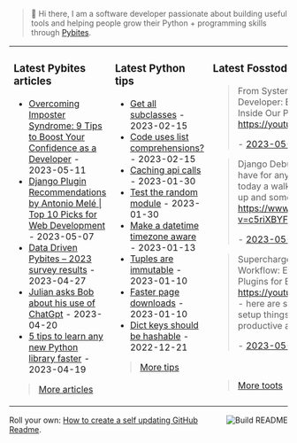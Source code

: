 > 👋 Hi there, I am a software developer passionate about building useful tools and helping people grow their Python + programming skills through <a href="https://pybit.es" target="_blank">Pybites</a>.

<table><tr><td valign="top" width="33%">

### Latest Pybites articles

<ul>

  <li><a href="https://pybit.es/articles/9-developer-confidence-tips/" target="_blank">Overcoming Imposter Syndrome: 9 Tips to Boost Your Confidence as a Developer</a> - 2023-05-11</li>

  <li><a href="https://pybit.es/articles/django-plugin-recommendations-by-antonio-mele-top-10-picks-for-web-development/" target="_blank">Django Plugin Recommendations by Antonio Melé | Top 10 Picks for Web Development</a> - 2023-05-07</li>

  <li><a href="https://pybit.es/articles/data-driven-pybites-2023-survey-results/" target="_blank">Data Driven Pybites – 2023  survey results</a> - 2023-04-27</li>

  <li><a href="https://pybit.es/articles/julian-asks-bob-about-his-use-of-chatgpt/" target="_blank">Julian asks Bob about his use of ChatGpt</a> - 2023-04-20</li>

  <li><a href="https://pybit.es/articles/5-tips-to-learn-any-new-python-library-faster/" target="_blank">5 tips to learn any new Python library faster</a> - 2023-04-19</li>

</ul>

> <a href="https://pybit.es/articles/" target="_blank">More articles</a>


</td><td valign="top" width="34%">

### Latest Python tips

<ul>

  <li><a href="https://github.com/bbelderbos/bobcodesit/blob/main/notes/20230215143414.md" target="_blank">Get all subclasses</a> - 2023-02-15</li>

  <li><a href="https://github.com/bbelderbos/bobcodesit/blob/main/notes/20230215131208.md" target="_blank">Code uses list comprehensions?</a> - 2023-02-15</li>

  <li><a href="https://github.com/bbelderbos/bobcodesit/blob/main/notes/20230130103011.md" target="_blank">Caching api calls</a> - 2023-01-30</li>

  <li><a href="https://github.com/bbelderbos/bobcodesit/blob/main/notes/20230130102312.md" target="_blank">Test the random module</a> - 2023-01-30</li>

  <li><a href="https://github.com/bbelderbos/bobcodesit/blob/main/notes/20230113130529.md" target="_blank">Make a datetime timezone aware</a> - 2023-01-13</li>

  <li><a href="https://github.com/bbelderbos/bobcodesit/blob/main/notes/20230110131408.md" target="_blank">Tuples are immutable</a> - 2023-01-10</li>

  <li><a href="https://github.com/bbelderbos/bobcodesit/blob/main/notes/20230110130247.md" target="_blank">Faster page downloads</a> - 2023-01-10</li>

  <li><a href="https://github.com/bbelderbos/bobcodesit/blob/main/notes/20221221130639.md" target="_blank">Dict keys should be hashable</a> - 2022-12-21</li>

</ul>

> <a href="https://github.com/bbelderbos/bobcodesit" target="_blank">More tips</a>


</td><td valign="top" width="33%">

### Latest Fosstodon toots


  <blockquote>
  <p>From Systems Admin to Python Developer: Ed's Inspiring Journey Inside Our PDM program <a href="https://youtu.be/jRAqa7GO4Go" rel="nofollow noopener noreferrer" target="_blank"><span class="invisible">https://</span><span class="">youtu.be/jRAqa7GO4Go</span><span class="invisible"></span></a></p>
  - <a href="https://fosstodon.org/@bbelderbos/110365994275217798" target="_blank">2023-05-14</a>
  </blockquote>

  <blockquote>
  <p>Django Debug Toolbar is a must have for any Django developer, today a walk through how to set it up and some useful features: <a href="https://www.youtube.com/watch?v=c5riXBYFxLk" rel="nofollow noopener noreferrer" target="_blank"><span class="invisible">https://www.</span><span class="ellipsis">youtube.com/watch?v=c5riXBYFxL</span><span class="invisible">k</span></a></p>
  - <a href="https://fosstodon.org/@bbelderbos/110360698394793581" target="_blank">2023-05-13</a>
  </blockquote>

  <blockquote>
  <p>Supercharge Your <a class="mention hashtag" href="https://fosstodon.org/tags/Vim" rel="tag">#<span>Vim</span></a> Workflow: Essential Tips and Plugins for Efficiency <a href="https://youtu.be/B9tZyFXr1Yw" rel="nofollow noopener noreferrer" target="_blank"><span class="invisible">https://</span><span class="">youtu.be/B9tZyFXr1Yw</span><span class="invisible"></span></a> -- here are some of my favorite setup things that make me more productive as a <a class="mention hashtag" href="https://fosstodon.org/tags/developer" rel="tag">#<span>developer</span></a></p>
  - <a href="https://fosstodon.org/@bbelderbos/110343472196196048" target="_blank">2023-05-10</a>
  </blockquote>


<br>

> <a href="https://fosstodon.org/@bbelderbos" target="_blank">More toots</a>


</td></tr></table>

<a href="https://github.com/bbelderbos/bbelderbos/actions" target="_blank"><img src="https://github.com/bbelderbos/bbelderbos/workflows/Daily%20Update/badge.svg" align="right" alt="Build README"></a>Roll your own: <a href="https://pybit.es/articles/how-to-create-a-self-updating-github-readme/" target="_blank">How to create a self updating GitHub Readme</a>.